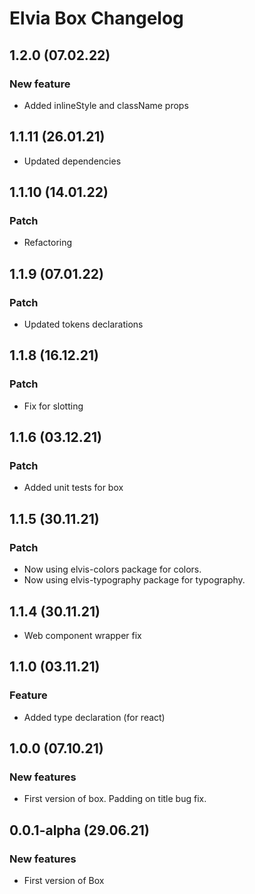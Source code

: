 # Elvia Box Changelog

## 1.2.0 (07.02.22)

### New feature

- Added inlineStyle and className props

## 1.1.11 (26.01.21)

- Updated dependencies

## 1.1.10 (14.01.22)

### Patch

- Refactoring

## 1.1.9 (07.01.22)

### Patch

- Updated tokens declarations

## 1.1.8 (16.12.21)

### Patch

- Fix for slotting

## 1.1.6 (03.12.21)

### Patch

- Added unit tests for box

## 1.1.5 (30.11.21)

### Patch

- Now using elvis-colors package for colors.
- Now using elvis-typography package for typography.

## 1.1.4 (30.11.21)

- Web component wrapper fix

## 1.1.0 (03.11.21)

### Feature

- Added type declaration (for react)

## 1.0.0 (07.10.21)

### New features

- First version of box. Padding on title bug fix.

## 0.0.1-alpha (29.06.21)

### New features

- First version of Box
